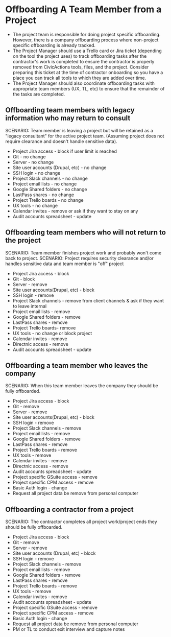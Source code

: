 # Offboarding A Team Member from a Project

- The project team is responsible for doing project specific offboarding. However, there is a company offboarding process where non-project specific offboarding is already tracked.
- The Project Manager should use a Trello card or Jira ticket (depending on the tool the project uses) to track offboarding tasks after the contractor's work is completed to ensure the contractor is properly removed from CivicActions tools, files, and the project. Consider preparing this ticket at the time of contractor onboarding so you have a place you can track all tools to which they are added over time.
- The Project Manager should also coordinate offboarding tasks with appropriate team members (UX, TL, etc) to ensure that the remainder of the tasks are completed.

## Offboarding team members with legacy information who may return to consult

SCENARIO: Team member is leaving a project but will be retained as a "legacy consultant" for the active project team. (Assuming project does not require clearance and doesn't handle sensitive data).

- Project Jira access - block if user limit is reached
- Git - no change
- Server - no change
- Site user accounts (Drupal, etc) - no change
- SSH login - no change
- Project Slack channels - no change
- Project email lists - no change
- Google Shared folders - no change
- LastPass shares - no change
- Project Trello boards - no change
- UX tools - no change
- Calendar invites - remove or ask if they want to stay on any
- Audit accounts spreadsheet - update

## Offboarding team members who will not return to the project

SCENARIO: Team member finishes project work and probably won't come back to project.
SCENARIO: Project requires security clearance and/or handles sensitive data and team member is "off" project

- Project Jira access - block
- Git - block
- Server - remove
- Site user accounts(Drupal, etc) - block
- SSH login - remove
- Project Slack channels - remove from client channels & ask if they want to leave internal
- Project email lists - remove
- Google Shared folders - remove
- LastPass shares - remove
- Project Trello boards- remove
- UX tools - no change or block project
- Calendar invites - remove
- Directnic access - remove
- Audit accounts spreadsheet - update

## Offboarding a team member who leaves the company

SCENARIO: When this team member leaves the company they should be fully offboarded.

- Project Jira access - block
- Git - remove
- Server - remove
- Site user accounts(Drupal, etc) - block
- SSH login - remove
- Project Slack channels - remove
- Project email lists - remove
- Google Shared folders - remove
- LastPass shares - remove
- Project Trello boards - remove
- UX tools - remove
- Calendar invites - remove
- Directnic access - remove
- Audit accounts spreadsheet - update
- Project specific GSuite access - remove
- Project specific CPM access - remove
- Basic Auth login - change
- Request all project data be remove from personal computer

## Offboarding a contractor from a project

SCENARIO: The contractor completes all project work/project ends they should be fully offboarded.

- Project Jira access - block
- Git - remove
- Server - remove
- Site user accounts (Drupal, etc) - block
- SSH login - remove
- Project Slack channels - remove
- Project email lists - remove
- Google Shared folders - remove
- LastPass shares - remove
- Project Trello boards - remove
- UX tools - remove
- Calendar invites - remove
- Audit accounts spreadsheet - update
- Project specific GSuite access - remove
- Project specific CPM access - remove
- Basic Auth login - change
- Request all project data be remove from personal computer
- PM or TL to conduct exit interview and capture notes
